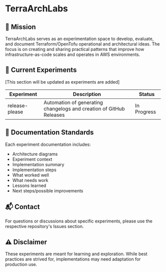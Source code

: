 # TerraArchLabs

## 🎯 Mission

TerraArchLabs serves as an experimentation space to develop, evaluate, and document Terraform/OpenTofu operational and architectural ideas. The focus is on creating and sharing practical patterns that improve how infrastructure-as-code scales and operates in AWS environments.

## 🔬 Current Experiments

[This section will be updated as experiments are added]

| Experiment | Description | Status |
|------------|-------------|---------|
| release-please | Automation of generating changelogs and creation of GitHub Releases | In Progress |

## 📖 Documentation Standards

Each experiment documentation includes:
- Architecture diagrams
- Experiment context
- Implementation summary
- Implementation steps
- What worked well
- What needs work
- Lessons learned
- Next steps/possible improvements

## 📬 Contact

For questions or discussions about specific experiments, please use the respective repository's Issues section.

## ⚠️ Disclaimer

These experiments are meant for learning and exploration. While best practices are strived for, implementations may need adaptation for production use.
